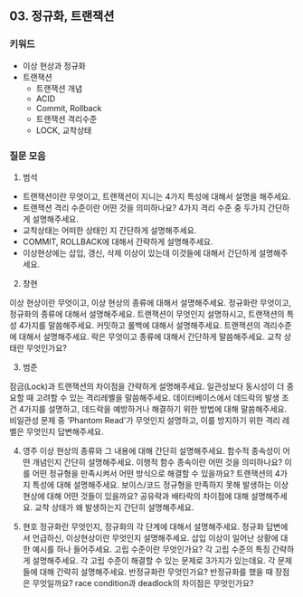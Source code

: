 ## 03. 정규화, 트랜잭션
### 키워드

- 이상 현상과 정규화
- 트랜잭션
  - 트랜잭션 개념
  - ACID
  - Commit, Rollback
  - 트랜잭션 격리수준
  - LOCK, 교착상태

### 질문 모음

1. 범석
  - 트랜잭션이란 무엇이고, 트랜잭션이 지니는 4가지 특성에 대해서 설명을 해주세요.
  - 트랜잭션 격리 수준이란 어떤 것을 의미하나요? 4가지 격리 수준 중 두가지 간단하게 설명해주세요.
  - 교착상태는 어떠한 상태인 지 간단하게 설명해주세요.
  - COMMIT, ROLLBACK에 대해서 간략하게 설명해주세요.
  - 이상현상에는 삽입, 갱신, 삭제 이상이 있는데 이것들에 대해서 간단하게 설명해주세요.

2. 창현
  
  이상 현상이란 무엇이고, 이상 현상의 종류에 대해서 설명해주세요.
정규화란 무엇이고, 정규화의 종류에 대해서 설명해주세요.
트랜잭션이 무엇인지 설명하시고, 트랜잭션의 특성 4가지를 말씀해주세요.
커밋하고 롤백에 대해서 설명해주세요.
트랜잭션의 격리수준에 대해서 설명해주세요.
락은 무엇이고 종류에 대해서 간단하게 말씀해주세요.
교착 상태란 무엇인가요?

3. 범준

잠금(Lock)과 트랜잭션의 차이점을 간략하게 설명해주세요.
일관성보다 동시성이 더 중요할 때 고려할 수 있는 격리레벨을 말씀해주세요.
데이터베이스에서 데드락의 발생 조건 4가지를 설명하고, 데드락을 예방하거나 해결하기 위한 방법에 대해 말씀해주세요.
비일관성 문제 중 'Phantom Read'가 무엇인지 설명하고, 이를 방지하기 위한 격리 레벨은 무엇인지 답변해주세요.

4. 영주
이상 현상의 종류와 그 내용에 대해 간단히 설명해주세요.
함수적 종속성이 어떤 개념인지 간단히 설명해주세요.
이행적 함수 종속이란 어떤 것을 의미하나요? 이를 어떤 정규형을 만족시켜서 어떤 방식으로 해결할 수 있을까요?
트랜잭션의 4가지 특성에 대해 설명해주세요.
보이스/코드 정규형을 만족하지 못해 발생하는 이상현상에 대해 어떤 것들이 있을까요?
공유락과 배타락의 차이점에 대해 설명해주세요.
교착 상태가 왜 발생하는지 간단히 설명해주세요.

5. 현호
정규화란 무엇인지, 정규화의 각 단계에 대해서 설명해주세요.
정규화 답변에서 언급하신, 이상현상이란 무엇인지 설명해주세요.
삽입 이상이 일어난 상황에 대한 예시를 하나 들어주세요.
고립 수준이란 무엇인가요? 각 고립 수준의 특징 간략하게 설명해주세요.
각 고립 수준이 해결할 수 있는 문제로 3가지가 있는데요. 각 문제들에 대해 간략히 설명해주세요.
반정규화란 무엇인가요? 반정규화를 했을 때 장점은 무엇일까요?
race condition과 deadlock의 차이점은 무엇인가요?